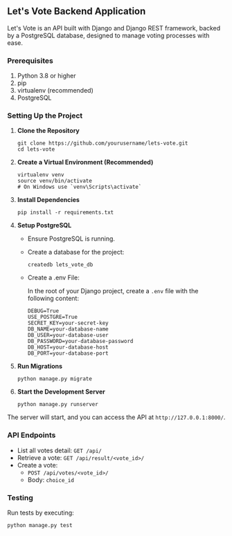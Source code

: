 
## Let's Vote Backend Application

Let's Vote is an API built with Django and Django REST framework, backed by a PostgreSQL database, designed to manage voting processes with ease.

### Prerequisites

1.  Python 3.8 or higher
2.  pip
3.  virtualenv (recommended)
4.  PostgreSQL

### Setting Up the Project

1.  **Clone the Repository**
        
    ```
    git clone https://github.com/yourusername/lets-vote.git
    cd lets-vote
    ``` 
    
2.  **Create a Virtual Environment (Recommended)**
    
    
    ```
    virtualenv venv
    source venv/bin/activate  
    # On Windows use `venv\Scripts\activate` 
    ``` 
    
3.  **Install Dependencies**
    
    `pip install -r requirements.txt` 
    
4.  **Setup PostgreSQL**
    
    -   Ensure PostgreSQL is running.
        
    -   Create a database for the project:
        
        `createdb lets_vote_db` 
        
    -   Create a .env File:
        
        In the root of your Django project, create a `.env` file with the following content:

        ```
        DEBUG=True
        USE_POSTGRE=True
        SECRET_KEY=your-secret-key
        DB_NAME=your-database-name
        DB_USER=your-database-user
        DB_PASSWORD=your-database-password
        DB_HOST=your-database-host
        DB_PORT=your-database-port
        ```
        
5.  **Run Migrations**
        
    `python manage.py migrate` 
    
6.  **Start the Development Server**
    
    
    `python manage.py runserver` 
    

The server will start, and you can access the API at `http://127.0.0.1:8000/`.

### API Endpoints

-   List all votes detail: `GET /api/`
-   Retrieve a vote: `GET /api/result/<vote_id>/`
-   Create a vote: 
    -   `POST /api/votes/<vote_id>/`
    -   Body: `choice_id`


### Testing

Run tests by executing:

`python manage.py test` 
